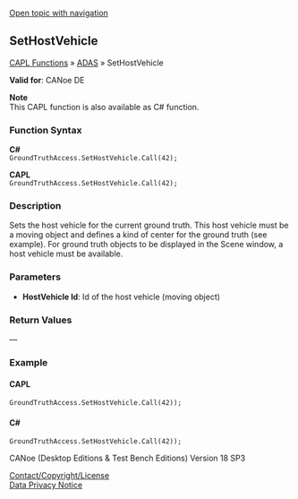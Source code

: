 [Open topic with navigation](../../../../../CANoeDEFamily.htm#Topics/CAPLFunctions/ADAS/Functions/CAPLfunctionSetHostVehicle.md)

## SetHostVehicle

[CAPL Functions](../../CAPLfunctions.md) » [ADAS](../CAPLfunctionsADASOverview.md) » SetHostVehicle

**Valid for**: CANoe DE

**Note**  
This CAPL function is also available as C# function.

### Function Syntax

**C#**  
`GroundTruthAccess.SetHostVehicle.Call(42);`

**CAPL**  
`GroundTruthAccess.SetHostVehicle.Call(42);`

### Description

Sets the host vehicle for the current ground truth. This host vehicle must be a moving object and defines a kind of center for the ground truth (see example). For ground truth objects to be displayed in the Scene window, a host vehicle must be available.

### Parameters

- **HostVehicle Id**: Id of the host vehicle (moving object)

### Return Values

—

### Example

#### CAPL

```plaintext
GroundTruthAccess.SetHostVehicle.Call(42));
```

#### C#

```plaintext
GroundTruthAccess.SetHostVehicle.Call(42));
```

CANoe (Desktop Editions & Test Bench Editions) Version 18 SP3

[Contact/Copyright/License](../../../Shared/ContactCopyrightLicense.md)  
[Data Privacy Notice](https://www.vector.com/int/en/company/get-info/privacy-policy/)
